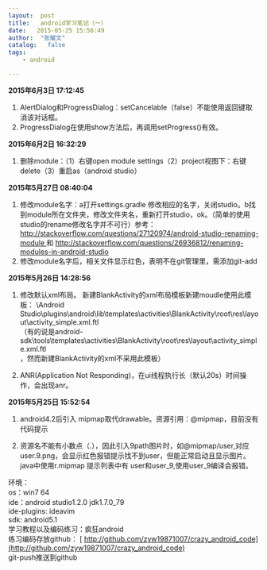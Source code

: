 ```yaml
---
layout:  post
title:   android学习笔记（一）
date:   2015-05-25 15:56:49
author:  "张耀文"
catalog:   false
tags:
    - android

---
```

**2015年6月3日 17:12:45**

  1. AlertDialog和ProgressDialog：setCancelable（false）不能使用返回键取消该对话框。 
  2. ProgressDialog在使用show方法后，再调用setProgress()有效。 

**2015年6月2日 16:32:29**

  1. 删除module：（1）右键open module settings（2）project视图下：右键delete（3）重启as（android studio） 

**2015年5月27日 08:40:04**

  1. 修改module名字：a打开settings.gradle 修改相应的名字，关闭studio。b找到module所在文件夹，修改文件夹名，重新打开studio，ok。（简单的使用studio的rename修改名字并不可行）参考： [ http://stackoverflow.com/questions/27120974/android-studio-renaming-module ](http://stackoverflow.com/questions/27120974/android-studio-renaming-module) 和 [ http://stackoverflow.com/questions/26936812/renaming-modules-in-android-studio ](http://stackoverflow.com/questions/26936812/renaming-modules-in-android-studio)
  2. 修改module名字后，相关文件显示红色，表明不在git管理里，需添加git-add 

**2015年5月26日 14:28:56**

  1. 修改默认xml布局。 新建BlankActivity的xml布局模板新建moudle使用此模板： \Android Studio\plugins\android\lib\templates\activities\BlankActivity\root\res\layout\activity_simple.xml.ftl   
（有的说是android-sdk\tools\templates\activities\BlankActivity\root\res\layout\activity_simple.xml.ftl  
，然而新建BlankActivity的xml不采用此模板）

  2. ANR(Application Not Responding)，在ui线程执行长（默认20s）时间操作，会出现anr。 

**2015年5月25日 15:52:54**

  1. android4.2后引入 mipmap取代drawable。资源引用：@mipmap，目前没有代码提示 

  2. 资源名不能有小数点（.），因此引入9path图片时，如@mipmap/user,对应user.9.png，会显示红色报错提示找不到user，但能正常启动且显示图片。   
java中使用r.mipmap 提示列表中有 user和user_9,使用user_9编译会报错。

环境：  
os：win7 64  
ide：android studio1.2.0 jdk1.7.0_79  
ide-plugins: ideavim  
sdk: android5.1  
学习教程以及编码练习：疯狂android  
练习编码存放github： [ http://github.com/zyw19871007/crazy_android_code](http://github.com/zyw19871007/crazy_android_code)  
git-push推送到github

